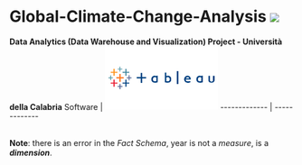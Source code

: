 # Global-Climate-Change-Analysis <a href="https://hits.seeyoufarm.com"><img src="https://hits.seeyoufarm.com/api/count/incr/badge.svg?url=https%3A%2F%2Fgithub.com%2Fgiadagabriele%2FGlobal-Climate-Change-Analysis&count_bg=%2354C200&title_bg=%23AEAEAE&icon=&icon_color=%23E7E7E7&title=hits&edge_flat=false"/></a>
<b>Data Analytics (Data Warehouse and Visualization) Project - Università della Calabria</b>
 Software | <img src="Tableau-Logo.png" width="200px"/>
------------- | -------------

<br><b>Note</b>: there is an error in the <i>Fact Schema</i>, year is not a <i>measure</i>, is a <b><i>dimension</i></b>.
